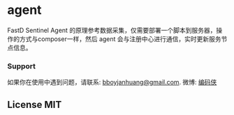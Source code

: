 # agent

FastD Sentinel Agent 的原理参考数据采集，仅需要部署一个脚本到服务器，操作的方式与composer一样，然后 agent 会与注册中心进行通信，实时更新服务节点信息。

### Support

如果你在使用中遇到问题，请联系: [bboyjanhuang@gmail.com](mailto:bboyjanhuang@gmail.com). 微博: [编码侠](http://weibo.com/ecbboyjan)

## License MIT
